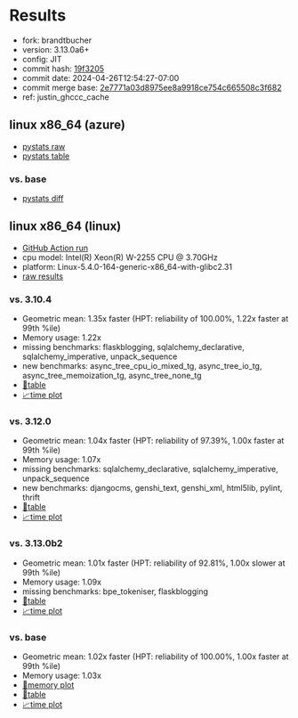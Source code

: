 # Results

- fork: brandtbucher
- version: 3.13.0a6+
- config: JIT
- commit hash: [19f3205](https://github.com/brandtbucher/cpython/commit/19f3205)
- commit date: 2024-04-26T12:54:27-07:00
- commit merge base: [2e7771a03d8975ee8a9918ce754c665508c3f682](https://github.com/brandtbucher/cpython/commit/2e7771a03d8975ee8a9918ce754c665508c3f682)
- ref: justin_ghccc_cache

## linux x86_64 (azure)

- [pystats raw](bm-20240426-azure-x86_64-brandtbucher-justin_ghccc_cache-3.13.0a6%2B-19f3205-pystats.json)
- [pystats table](bm-20240426-azure-x86_64-brandtbucher-justin_ghccc_cache-3.13.0a6%2B-19f3205-pystats.md)

### vs. base

- [pystats diff](bm-20240426-azure-x86_64-brandtbucher-justin_ghccc_cache-3.13.0a6%2B-19f3205-pystats-vs-base.md)

## linux x86_64 (linux)

- [GitHub Action run](https://github.com/faster-cpython/benchmarking/actions/runs/8853583791)
- cpu model: Intel(R) Xeon(R) W-2255 CPU @ 3.70GHz
- platform: Linux-5.4.0-164-generic-x86_64-with-glibc2.31
- [raw results](bm-20240426-linux-x86_64-brandtbucher-justin_ghccc_cache-3.13.0a6%2B-19f3205.json)

### vs. 3.10.4

- Geometric mean: 1.35x faster (HPT: reliability of 100.00%, 1.22x faster at 99th %ile)
- Memory usage: 1.22x
- missing benchmarks: flaskblogging, sqlalchemy_declarative, sqlalchemy_imperative, unpack_sequence
- new benchmarks: async_tree_cpu_io_mixed_tg, async_tree_io_tg, async_tree_memoization_tg, async_tree_none_tg
- [📄table](bm-20240426-linux-x86_64-brandtbucher-justin_ghccc_cache-3.13.0a6%2B-19f3205-vs-3.10.4.md)
- [📈time plot](bm-20240426-linux-x86_64-brandtbucher-justin_ghccc_cache-3.13.0a6%2B-19f3205-vs-3.10.4.svg)

### vs. 3.12.0

- Geometric mean: 1.04x faster (HPT: reliability of 97.39%, 1.00x faster at 99th %ile)
- Memory usage: 1.07x
- missing benchmarks: sqlalchemy_declarative, sqlalchemy_imperative, unpack_sequence
- new benchmarks: djangocms, genshi_text, genshi_xml, html5lib, pylint, thrift
- [📄table](bm-20240426-linux-x86_64-brandtbucher-justin_ghccc_cache-3.13.0a6%2B-19f3205-vs-3.12.0.md)
- [📈time plot](bm-20240426-linux-x86_64-brandtbucher-justin_ghccc_cache-3.13.0a6%2B-19f3205-vs-3.12.0.svg)

### vs. 3.13.0b2

- Geometric mean: 1.01x faster (HPT: reliability of 92.81%, 1.00x slower at 99th %ile)
- Memory usage: 1.09x
- missing benchmarks: bpe_tokeniser, flaskblogging
- [📄table](bm-20240426-linux-x86_64-brandtbucher-justin_ghccc_cache-3.13.0a6%2B-19f3205-vs-3.13.0b2.md)
- [📈time plot](bm-20240426-linux-x86_64-brandtbucher-justin_ghccc_cache-3.13.0a6%2B-19f3205-vs-3.13.0b2.svg)

### vs. base

- Geometric mean: 1.02x faster (HPT: reliability of 100.00%, 1.00x faster at 99th %ile)
- Memory usage: 1.03x
- [🧠memory plot](bm-20240426-linux-x86_64-brandtbucher-justin_ghccc_cache-3.13.0a6%2B-19f3205-vs-base-mem.svg)
- [📄table](bm-20240426-linux-x86_64-brandtbucher-justin_ghccc_cache-3.13.0a6%2B-19f3205-vs-base.md)
- [📈time plot](bm-20240426-linux-x86_64-brandtbucher-justin_ghccc_cache-3.13.0a6%2B-19f3205-vs-base.svg)

